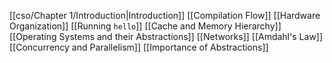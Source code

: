 [[cso/Chapter 1/Introduction|Introduction]]
[[Compilation Flow]]
[[Hardware Organization]]
[[Running `hello`]]
[[Cache and Memory Hierarchy]]
[[Operating Systems and their Abstractions]]
[[Networks]]
[[Amdahl's Law]]
[[Concurrency and Parallelism]]
[[Importance of Abstractions]]